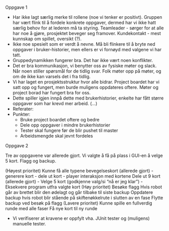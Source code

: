 Oppgave 1

- Har ikke lagt særlig merke til rollene (noe vi tenker er positivt). Gruppen har vært flink til å fordele konkrete oppgaver, dermed har
vi ikke hatt særlig behov for at lederen må ta styring. Teamleader - sørger for at alle har noe å gjøre, prosjektet beveger seg framover. 
Kundekontakt - mest kunnskap om spillet, oversikt (?). 
- Ikke noe spesielt som er verdt å nevne. Må bli flinkere til å bryte ned oppgaver i bruker-historier, men ellers er vi fornøyd med
valgene vi har tatt. 
- Gruppedynamikken fungerer bra. Det har ikke vært noen konflikter. 
- Det er bra kommunikasjon, vi benytter oss av fysiske møter og slack. Når noen stiller spørsmål for de tidlig svar. Folk møter opp på
møter, og om de ikke kan varsels det i fra tidlig. 
- Vi har laget en prosjektsstruktur hvor alle bidrar. Project boardet har vi satt opp og fungert, men burde muligens oppdateres oftere. 
Møter og project borad har fungert bra for oss.
- Dette spiller igjen innpå dette med brukerhistorier, enkelte har fått større oppgaver som har krevd mer arbeid. (...)
- Referater: 
- Punkter:
	- Bruke project boardet oftere og bedre
	- Dele opp oppgaver i mindre brukerhistorier
	- Tester skal fungere før de blir pushet til master
	- Arbeidsmengde skal jevnt fordeles

Oppgave 2 

Tre av oppgavene var allerede gjort. Vi valgte å få på plass i GUI-en å velge 5 kort. Flagg og backup.

(Høyest prioritet) Kunne få alle typene bevegelseskort (allerede gjort)
	- generere kort
	- dele ut kort
	- player interaksjon med kortene
Dele ut 9 kort (allerede gjort)
	- 
Velge 5 kort (godkjenne valg/si “nå er jeg klar”)
	- 
Eksekvere program utfra valgte kort
(Høy prioritet) Besøke flagg
Hvis robot går av brettet blir den ødelagt og går tilbake til siste backup
Oppdatere backup hvis robot blir stående på skiftenøkkelrute i slutten av en fase
Flytte backup ved besøk på flagg
(Lavere prioritet) Kunne spille en fullverdig runde med alle faser
Få nye kort til ny runde

- Vi verifiserer at kravene er oppfylt vha. JUnit tester og (muligens) manuelle tester. 
